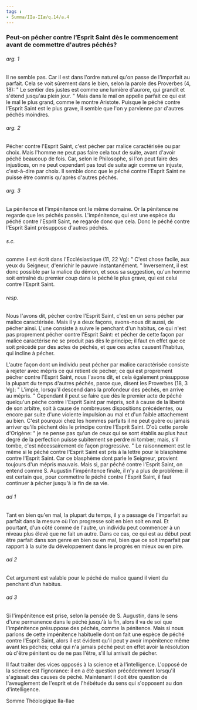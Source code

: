 ```yaml
---
tags : 
- Summa/IIa-IIæ/q.14/a.4
---
```


### Peut-on pécher contre l’Esprit Saint dès le commencement avant de commettre d'autres péchés?

###### arg. 1
Il ne semble pas. Car il est dans l'ordre naturel qu'on passe de l'imparfait au parfait. Cela se voit sûrement dans le bien, selon la parole des Proverbes (4, 18): " Le sentier des justes est comme une lumière d'aurore, qui grandit et s'étend jusqu'au plein jour. " Mais dans le mal on appelle parfait ce qui est le mal le plus grand, comme le montre Aristote. Puisque le péché contre l'Esprit Saint est le plus grave, il semble que l'on y parvienne par d'autres péchés moindres. 

###### arg. 2
Pécher contre l'Esprit Saint, c'est pécher par malice caractérisée ou par choix. Mais l'homme ne peut pas faire cela tout de suite, avant d'avoir péché beaucoup de fois. Car, selon le Philosophe, si l'on peut faire des injustices, on ne peut cependant pas tout de suite agir comme un injuste, c'est-à-dire par choix. Il semble donc que le péché contre l'Esprit Saint ne puisse être commis qu'après d'autres péchés. 

###### arg. 3
La pénitence et l'impénitence ont le même domaine. Or la pénitence ne regarde que les péchés passés. L'impénitence, qui est une espèce du péché contre l'Esprit Saint, ne regarde donc que cela. Donc le péché contre l'Esprit Saint présuppose d'autres péchés. 

###### s.c.
comme il est écrit dans l'Ecclésiastique (11, 22 Vg): " C'est chose facile, aux yeux du Seigneur, d'enrichir le pauvre instantanément. " Inversement, il est donc possible par la malice du démon, et sous sa suggestion, qu'un homme soit entraîné du premier coup dans le péché le plus grave, qui est celui contre l’Esprit Saint. 

###### resp.
Nous l'avons dit, pécher contre l'Esprit Saint, c'est en un sens pécher par malice caractérisée. Mais il y a deux façons, avons-nous dit aussi, de pécher ainsi. L'une consiste à suivre le penchant d'un habitus, ce qui n'est pas proprement pécher contre l'Esprit Saint: et pécher de cette façon par malice caractérise ne se produit pas dès le principe; il faut en effet que ce soit précédé par des actes de péchés, et que ces actes causent l'habitus, qui incline à pécher. 

L'autre façon dont un individu peut pécher par malice caractérisée consiste à rejeter avec mépris ce qui retient de pécher; ce qui est proprement pécher contre l'Esprit Saint, nous l'avons dit, et cela également présuppose la plupart du temps d'autres péchés, parce que, disent les Proverbes (18, 3 Vg): " L'impie, lorsqu'il descend dans la profondeur des péchés, en arrive au mépris. " Cependant il peut se faire que dès le premier acte de péché quelqu'un pèche contre l'Esprit Saint par mépris, soit à cause de la liberté de son arbitre, soit à cause de nombreuses dispositions précédentes, ou encore par suite d'une violente impulsion au mal et d'un faible attachement au bien. C'est pourquoi chez les hommes parfaits il ne peut guère ou jamais arriver qu'ils pèchent dès le principe contre l'Esprit Saint. D'où cette parole d'Origène: " je ne pense pas qu'un de ceux qui se sont établis au plus haut degré de la perfection puisse subitement se perdre ni tomber; mais, s'il tombe, c'est nécessairement de façon progressive. " Le raisonnement est le même si le péché contre l'Esprit Saint est pris à la lettre pour le blasphème contre l'Esprit Saint. Car ce blasphème dont parle le Seigneur, provient toujours d'un mépris mauvais. Mais si, par péché contre l'Esprit Saint, on entend comme S. Augustin l'impénitence finale, il n'y a plus de problème: il est certain que, pour commettre le péché contre l'Esprit Saint, il faut continuer à pécher jusqu'à la fin de sa vie. 

###### ad 1
Tant en bien qu'en mal, la plupart du temps, il y a passage de l'imparfait au parfait dans la mesure où l'on progresse soit en bien soit en mal. Et pourtant, d'un côté comme de l'autre, un individu peut commencer à un niveau plus élevé que ne fait un autre. Dans ce cas, ce qui est au début peut être parfait dans son genre en bien ou en mal, bien que ce soit imparfait par rapport à la suite du développement dans le progrès en mieux ou en pire. 

###### ad 2
Cet argument est valable pour le péché de malice quand il vient du penchant d'un habitus. 

###### ad 3
Si l'impénitence est prise, selon la pensée de S. Augustin, dans le sens d'une permanence dans le péché jusqu'à la fin, alors il va de soi que l'impénitence présuppose des péchés, comme la pénitence. Mais si nous parlons de cette impénitence habituelle dont on fait une espèce de péché contre l'Esprit Saint, alors il est évident qu'il peut y avoir impénitence même avant les péchés; celui qui n'a jamais péché peut en effet avoir la résolution où d'être pénitent ou de ne pas l'être, s'il lui arrivait de pécher. 

Il faut traiter des vices opposés à la science et à l'intelligence. L'opposé de la science est l’ignorance: il en a été question précédemment lorsqu'il s'agissait des causes de péché. Maintenant il doit être question de l'aveuglement de l'esprit et de l'hébétude du sens qui s'opposent au don d'intelligence. 

Somme Théologique IIa-IIae 

